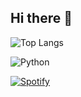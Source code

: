 ## Hi there 👋

![Top Langs](https://github-readme-stats.vercel.app/api/top-langs/?username=Morph23&layout=compact&theme=radical)

![Python](https://img.shields.io/badge/Python-3776AB?style=for-the-badge&logo=python&logoColor=white)

[![Spotify](https://novatorem.vercel.app/api/spotify)](https://open.spotify.com/user/a2yt3f3kutm9prstg27zdiyiw)

<!--
**Morph23/Morph23** is a ✨ _special_ ✨ repository because its `README.md` (this file) appears on your GitHub profile.

Here are some ideas to get you started:

- 🔭 I’m currently working on ...
- 🌱 I’m currently learning ...
- 👯 I’m looking to collaborate on ...
- 🤔 I’m looking for help with ...
- 💬 Ask me about ...
- 📫 How to reach me: ...
- 😄 Pronouns: ...
- ⚡ Fun fact: ...
-->
